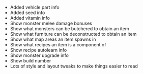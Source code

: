 - Added vehicle part info
- Added seed info
- Added vitamin info
- Show monster melee damage bonuses
- Show what monsters can be butchered to obtain an item
- Show what furniture can be deconstructed to obtain an item
- Show what map areas an item spawns in
- Show what recipes an item is a component of
- Show recipe autolearn info
- Show monster upgrade info
- Show build number
- Lots of style and layout tweaks to make things easier to read
